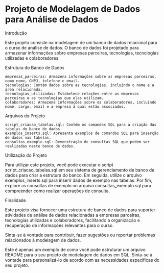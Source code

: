 # Projeto de Modelagem de Dados para Análise de Dados

Introdução


Este projeto consiste na modelagem de um banco de dados relacional para o curso de análise de dados. O banco de dados foi projetado para armazenar informações sobre empresas parceiras, tecnologias, tecnologias utilizadas e colaboradores.

Estrutura do Banco de Dados

```
empresas_parceiras: Armazena informações sobre as empresas parceiras, como nome, CNPJ, telefone e email.
tecnologias: Contém dados sobre as tecnologias, incluindo o nome e a área relacionada.
tecnologias_utilizadas: Estabelece relações entre as empresas parceiras e as tecnologias que elas utilizam.
colaboradores: Armazena informações sobre os colaboradores, incluindo nome, cargo, email e a empresa à qual estão associados.
```

Arquivos do Projeto

```
script_criacao_tabelas.sql: Contém os comandos SQL para a criação das tabelas do banco de dados.
exemplos_inserts.sql: Apresenta exemplos de comandos SQL para inserção de dados nas tabelas.
consultas_exemplo.sql: Demonstração de consultas SQL que podem ser realizadas neste banco de dados.
```

Utilização do Projeto

Para utilizar este projeto, você pode executar o script script_criacao_tabelas.sql em seu sistema de gerenciamento de banco de dados para criar a estrutura do banco. Em seguida, utilize o arquivo exemplos_inserts.sql para inserir dados de exemplo nas tabelas. Por fim, explore as consultas de exemplo no arquivo consultas_exemplo.sql para compreender como realizar operações de consulta.


Finalidade 

Este projeto visa fornecer uma estrutura de banco de dados para suportar atividades de análise de dados relacionadas a empresas parceiras, tecnologias utilizadas e colaboradores, facilitando a organização e recuperação de informações relevantes para o curso.


Sinta-se à vontade para contribuir, fazer sugestões ou reportar problemas relacionados à modelagem de dados.

Este é apenas um exemplo de como você pode estruturar um arquivo README para o seu projeto de modelagem de dados em SQL. Sinta-se à vontade para personalizá-lo de acordo com as necessidades específicas do seu projeto.
